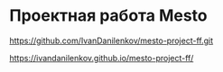# Проектная работа Mesto
https://github.com/IvanDanilenkov/mesto-project-ff.git

https://ivandanilenkov.github.io/mesto-project-ff/